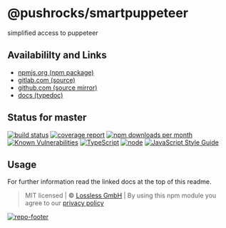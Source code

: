 # @pushrocks/smartpuppeteer
simplified access to puppeteer

## Availabililty and Links
* [npmjs.org (npm package)](https://www.npmjs.com/package/@pushrocks/smartpuppeteer)
* [gitlab.com (source)](https://gitlab.com/pushrocks/smartpuppeteer)
* [github.com (source mirror)](https://github.com/pushrocks/smartpuppeteer)
* [docs (typedoc)](https://pushrocks.gitlab.io/smartpuppeteer/)

## Status for master
[![build status](https://gitlab.com/pushrocks/smartpuppeteer/badges/master/build.svg)](https://gitlab.com/pushrocks/smartpuppeteer/commits/master)
[![coverage report](https://gitlab.com/pushrocks/smartpuppeteer/badges/master/coverage.svg)](https://gitlab.com/pushrocks/smartpuppeteer/commits/master)
[![npm downloads per month](https://img.shields.io/npm/dm/@pushrocks/smartpuppeteer.svg)](https://www.npmjs.com/package/@pushrocks/smartpuppeteer)
[![Known Vulnerabilities](https://snyk.io/test/npm/@pushrocks/smartpuppeteer/badge.svg)](https://snyk.io/test/npm/@pushrocks/smartpuppeteer)
[![TypeScript](https://img.shields.io/badge/TypeScript->=%203.x-blue.svg)](https://nodejs.org/dist/latest-v10.x/docs/api/)
[![node](https://img.shields.io/badge/node->=%2010.x.x-blue.svg)](https://nodejs.org/dist/latest-v10.x/docs/api/)
[![JavaScript Style Guide](https://img.shields.io/badge/code%20style-prettier-ff69b4.svg)](https://prettier.io/)

## Usage

For further information read the linked docs at the top of this readme.

> MIT licensed | **&copy;** [Lossless GmbH](https://lossless.gmbh)
| By using this npm module you agree to our [privacy policy](https://lossless.gmbH/privacy.html)

[![repo-footer](https://pushrocks.gitlab.io/assets/repo-footer.svg)](https://maintainedby.lossless.com)
